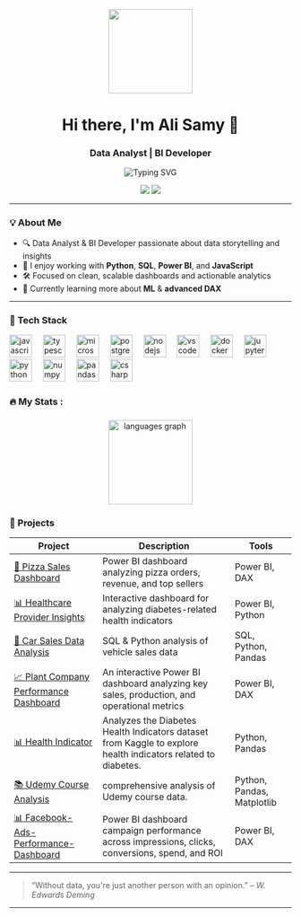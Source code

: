<div align="center">
  <img height="150" src="https://media.giphy.com/media/M9gbBd9nbDrOTu1Mqx/giphy.gif"  />
</div>
<h1 align="center">Hi there, I'm Ali Samy 👋</h1>
<h3 align="center">Data Analyst | BI Developer</h3>

<p align="center">
  <img src="https://readme-typing-svg.herokuapp.com?font=Fira+Code&size=20&duration=3000&pause=1000&color=38BDAE&center=true&vCenter=true&width=435&lines=Transforming+Data+into+Insights+📊;Automating+ETL+Pipelines+🔄;Telling+Stories+with+Power+BI+📈" alt="Typing SVG" />
</p>

<div align="center">
  <a href="https://www.linkedin.com/in/ali-samy-570b12195" target="_blank"><img src="https://img.shields.io/badge/-LinkedIn-0A66C2?style=for-the-badge&logo=linkedin&logoColor=white"></a>
  <a href="mailto:ali123samy@gmail.com"><img src="https://img.shields.io/badge/-Gmail-D14836?style=for-the-badge&logo=gmail&logoColor=white"></a>
</div>

---

### 💡 About Me

- 🔍 Data Analyst & BI Developer passionate about data storytelling and insights  
- 🧠 I enjoy working with **Python**, **SQL**, **Power BI**, and **JavaScript**  
- 🛠️ Focused on clean, scalable dashboards and actionable analytics  
- 🧪 Currently learning more about **ML** & **advanced DAX**

---

### 🧰 Tech Stack

<div align="left">
  <img src="https://cdn.jsdelivr.net/gh/devicons/devicon/icons/javascript/javascript-original.svg" height="40" alt="javascript logo"  />
  <img width="12" />
  <img src="https://cdn.jsdelivr.net/gh/devicons/devicon/icons/typescript/typescript-original.svg" height="40" alt="typescript logo"  />
  <img width="12" />
  <img src="https://cdn.jsdelivr.net/gh/devicons/devicon/icons/microsoftsqlserver/microsoftsqlserver-plain.svg" height="40" alt="microsoftsqlserver logo"  />
  <img width="12" />
  <img src="https://cdn.jsdelivr.net/gh/devicons/devicon/icons/postgresql/postgresql-original.svg" height="40" alt="postgresql logo"  />
  <img width="12" />
  <img src="https://cdn.jsdelivr.net/gh/devicons/devicon/icons/nodejs/nodejs-original.svg" height="40" alt="nodejs logo"  />
  <img width="12" />
  <img src="https://cdn.jsdelivr.net/gh/devicons/devicon/icons/vscode/vscode-original.svg" height="40" alt="vscode logo"  />
  <img width="12" />
  <img src="https://cdn.jsdelivr.net/gh/devicons/devicon/icons/docker/docker-original.svg" height="40" alt="docker logo"  />
  <img width="12" />
  <img src="https://cdn.jsdelivr.net/gh/devicons/devicon/icons/jupyter/jupyter-original.svg" height="40" alt="jupyter logo"  />
  <img width="12" />
  <img src="https://cdn.jsdelivr.net/gh/devicons/devicon/icons/python/python-original.svg" height="40" alt="python logo"  />
  <img width="12" />
  <img src="https://cdn.jsdelivr.net/gh/devicons/devicon/icons/numpy/numpy-original.svg" height="40" alt="numpy logo"  />
  <img width="12" />
  <img src="https://cdn.jsdelivr.net/gh/devicons/devicon/icons/pandas/pandas-original.svg" height="40" alt="pandas logo"  />
  <img width="12" />
  <img src="https://cdn.jsdelivr.net/gh/devicons/devicon/icons/csharp/csharp-original.svg" height="40" alt="csharp logo"  />
</div>

###

<h3 align="left">🔥   My Stats :</h3>

###

<div align="center">
  <img src="https://github-readme-stats.vercel.app/api/top-langs?username=ali00samy&locale=en&hide_title=false&layout=compact&card_width=320&langs_count=5&theme=dracula&hide_border=false&order=2" height="150" alt="languages graph"  />
</div>

###


### 🧪 Projects

| Project | Description | Tools |
|--------|-------------|-------|
| [🍕 Pizza Sales Dashboard](https://github.com/alisamy-dev/pizza-sales-dashboard) | Power BI dashboard analyzing pizza orders, revenue, and top sellers | Power BI, DAX |
| [📊 Healthcare Provider Insights](https://github.com/alisamy-dev/healthcare-dashboard) | Interactive dashboard for analyzing diabetes-related health indicators | Power BI, Python |
| [🚗 Car Sales Data Analysis](https://github.com/alisamy-dev/car-sales-analysis) | SQL & Python analysis of vehicle sales data | SQL, Python, Pandas |
| [📈 Plant Company Performance Dashboard](https://github.com/ali00samy/Plant-Company-Performance-Dashboard) | An interactive Power BI dashboard analyzing key sales, production, and operational metrics | Power BI, DAX |
| [📊 Health Indicator](https://github.com/ali00samy/health-indicator) | Analyzes the Diabetes Health Indicators dataset from Kaggle to explore health indicators related to diabetes. | Python, Pandas |
| [📚 Udemy Course Analysis](https://github.com/ali00samy/udemy-courses-analysis) | comprehensive analysis of Udemy course data. | Python, Pandas, Matplotlib |
| [📊 Facebook-Ads-Performance-Dashboard](https://github.com/ali00samy/Facebook-Ads-Performance-Dashboard) | Power BI dashboard campaign performance across impressions, clicks, conversions, spend, and ROI | Power BI, DAX |

---

> “Without data, you're just another person with an opinion.” – *W. Edwards Deming*

---
